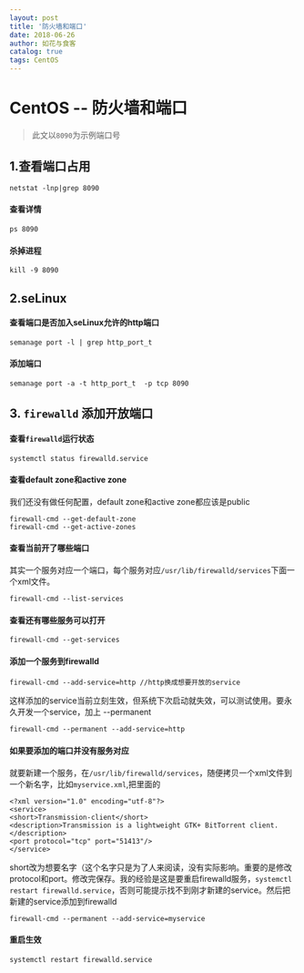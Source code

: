 ```yaml
---
layout: post
title: '防火墙和端口'
date: 2018-06-26
author: 如花与食客
catalog: true
tags: CentOS
---
```


# CentOS -- 防火墙和端口
> 此文以`8090`为示例端口号 

## 1.查看端口占用
```
netstat -lnp|grep 8090
```

#### 查看详情
```
ps 8090
```

#### 杀掉进程
```
kill -9 8090
```

## 2.seLinux
#### 查看端口是否加入seLinux允许的http端口
```
semanage port -l | grep http_port_t
```

#### 添加端口
```
semanage port -a -t http_port_t  -p tcp 8090
```

## 3. `firewalld` 添加开放端口
#### 查看`firewalld`运行状态
```
systemctl status firewalld.service
```

#### 查看default zone和active zone
我们还没有做任何配置，default zone和active zone都应该是public
```
firewall-cmd --get-default-zone
firewall-cmd --get-active-zones
```

#### 查看当前开了哪些端口
其实一个服务对应一个端口，每个服务对应`/usr/lib/firewalld/services`下面一个xml文件。
```
firewall-cmd --list-services
```

#### 查看还有哪些服务可以打开
```
firewall-cmd --get-services
```

#### 添加一个服务到firewalld
```
firewall-cmd --add-service=http //http换成想要开放的service
```

这样添加的service当前立刻生效，但系统下次启动就失效，可以测试使用。要永久开发一个service，加上 --permanent
```
firewall-cmd --permanent --add-service=http
```

#### 如果要添加的端口并没有服务对应
就要新建一个服务，在`/usr/lib/firewalld/services`，随便拷贝一个xml文件到一个新名字，比如`myservice.xml`,把里面的
```
<?xml version="1.0" encoding="utf-8"?>
<service>
<short>Transmission-client</short>
<description>Transmission is a lightweight GTK+ BitTorrent client.</description>
<port protocol="tcp" port="51413"/>
</service>
```
short改为想要名字（这个名字只是为了人来阅读，没有实际影响。重要的是修改 protocol和port。修改完保存。我的经验是这是要重启firewalld服务，`systemctl restart firewalld.service`，否则可能提示找不到刚才新建的service。然后把新建的service添加到firewalld
```
firewall-cmd --permanent --add-service=myservice
```

#### 重启生效
```
systemctl restart firewalld.service
```